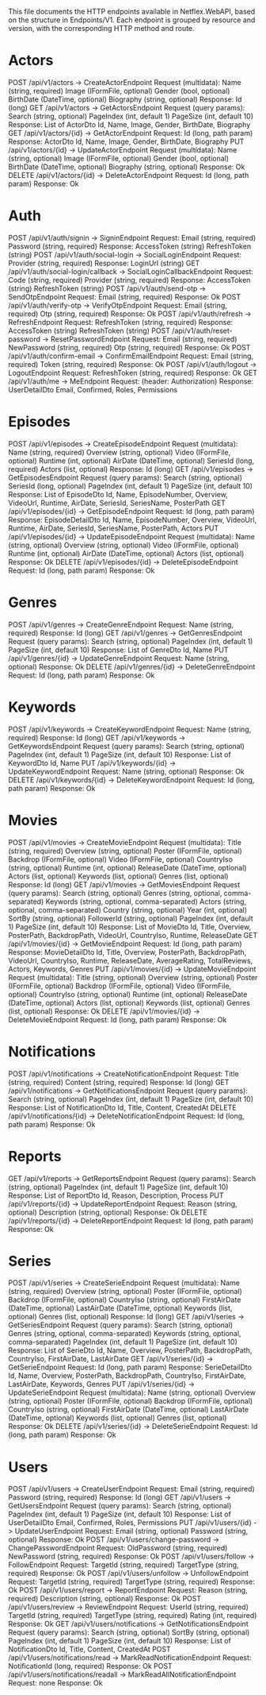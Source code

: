 This file documents the HTTP endpoints available in Netflex.WebAPI, based on the structure in Endpoints/V1.
Each endpoint is grouped by resource and version, with the corresponding HTTP method and route.

# Actors

POST /api/v1/actors -> CreateActorEndpoint
Request (multidata):
Name (string, required)
Image (IFormFile, optional)
Gender (bool, optional)
BirthDate (DateTime, optional)
Biography (string, optional)
Response:
Id (long)
GET /api/v1/actors -> GetActorsEndpoint
Request (query params):
Search (string, optional)
PageIndex (int, default 1)
PageSize (int, default 10)
Response: List of ActorDto
Id, Name, Image, Gender, BirthDate, Biography
GET /api/v1/actors/{id} -> GetActorEndpoint
Request:
Id (long, path param)
Response: ActorDto
Id, Name, Image, Gender, BirthDate, Biography
PUT /api/v1/actors/{id} -> UpdateActorEndpoint
Request (multidata):
Name (string, optional)
Image (IFormFile, optional)
Gender (bool, optional)
BirthDate (DateTime, optional)
Biography (string, optional)
Response: Ok
DELETE /api/v1/actors/{id} -> DeleteActorEndpoint
Request:
Id (long, path param)
Response: Ok

# Auth

POST /api/v1/auth/signin -> SigninEndpoint
Request:
Email (string, required)
Password (string, required)
Response:
AccessToken (string)
RefreshToken (string)
POST /api/v1/auth/social-login -> SocialLoginEndpoint
Request:
Provider (string, required)
Response:
LoginUrl (string)
GET /api/v1/auth/social-login/callback -> SocialLoginCallbackEndpoint
Request:
Code (string, required)
Provider (string, required)
Response:
AccessToken (string)
RefreshToken (string)
POST /api/v1/auth/send-otp -> SendOtpEndpoint
Request:
Email (string, required)
Response: Ok
POST /api/v1/auth/verify-otp -> VerifyOtpEndpoint
Request:
Email (string, required)
Otp (string, required)
Response: Ok
POST /api/v1/auth/refresh -> RefreshEndpoint
Request:
RefreshToken (string, required)
Response:
AccessToken (string)
RefreshToken (string)
POST /api/v1/auth/reset-password -> ResetPasswordEndpoint
Request:
Email (string, required)
NewPassword (string, required)
Otp (string, required)
Response: Ok
POST /api/v1/auth/confirm-email -> ConfirmEmailEndpoint
Request:
Email (string, required)
Token (string, required)
Response: Ok
POST /api/v1/auth/logout -> LogoutEndpoint
Request:
RefreshToken (string, required)
Response: Ok
GET /api/v1/auth/me -> MeEndpoint
Request: (header: Authorization)
Response: UserDetailDto
Email, Confirmed, Roles, Permissions

# Episodes

POST /api/v1/episodes -> CreateEpisodeEndpoint
Request (multidata):
Name (string, required)
Overview (string, optional)
Video (IFormFile, optional)
Runtime (int, optional)
AirDate (DateTime, optional)
SeriesId (long, required)
Actors (list<long>, optional)
Response:
Id (long)
GET /api/v1/episodes -> GetEpisodesEndpoint
Request (query params):
Search (string, optional)
SeriesId (long, optional)
PageIndex (int, default 1)
PageSize (int, default 10)
Response: List of EpisodeDto
Id, Name, EpisodeNumber, Overview, VideoUrl, Runtime, AirDate, SeriesId, SeriesName, PosterPath
GET /api/v1/episodes/{id} -> GetEpisodeEndpoint
Request:
Id (long, path param)
Response: EpisodeDetailDto
Id, Name, EpisodeNumber, Overview, VideoUrl, Runtime, AirDate, SeriesId, SeriesName, PosterPath, Actors
PUT /api/v1/episodes/{id} -> UpdateEpisodeEndpoint
Request (multidata):
Name (string, optional)
Overview (string, optional)
Video (IFormFile, optional)
Runtime (int, optional)
AirDate (DateTime, optional)
Actors (list<long>, optional)
Response: Ok
DELETE /api/v1/episodes/{id} -> DeleteEpisodeEndpoint
Request:
Id (long, path param)
Response: Ok

# Genres

POST /api/v1/genres -> CreateGenreEndpoint
Request:
Name (string, required)
Response:
Id (long)
GET /api/v1/genres -> GetGenresEndpoint
Request (query params):
Search (string, optional)
PageIndex (int, default 1)
PageSize (int, default 10)
Response: List of GenreDto
Id, Name
PUT /api/v1/genres/{id} -> UpdateGenreEndpoint
Request:
Name (string, optional)
Response: Ok
DELETE /api/v1/genres/{id} -> DeleteGenreEndpoint
Request:
Id (long, path param)
Response: Ok

# Keywords

POST /api/v1/keywords -> CreateKeywordEndpoint
Request:
Name (string, required)
Response:
Id (long)
GET /api/v1/keywords -> GetKeywordsEndpoint
Request (query params):
Search (string, optional)
PageIndex (int, default 1)
PageSize (int, default 10)
Response: List of KeywordDto
Id, Name
PUT /api/v1/keywords/{id} -> UpdateKeywordEndpoint
Request:
Name (string, optional)
Response: Ok
DELETE /api/v1/keywords/{id} -> DeleteKeywordEndpoint
Request:
Id (long, path param)
Response: Ok

# Movies

POST /api/v1/movies -> CreateMovieEndpoint
Request (multidata):
Title (string, required)
Overview (string, optional)
Poster (IFormFile, optional)
Backdrop (IFormFile, optional)
Video (IFormFile, optional)
CountryIso (string, optional)
Runtime (int, optional)
ReleaseDate (DateTime, optional)
Actors (list<long>, optional)
Keywords (list<long>, optional)
Genres (list<long>, optional)
Response:
Id (long)
GET /api/v1/movies -> GetMoviesEndpoint
Request (query params):
Search (string, optional)
Genres (string, optional, comma-separated)
Keywords (string, optional, comma-separated)
Actors (string, optional, comma-separated)
Country (string, optional)
Year (int, optional)
SortBy (string, optional)
FollowerId (string, optional)
PageIndex (int, default 1)
PageSize (int, default 10)
Response: List of MovieDto
Id, Title, Overview, PosterPath, BackdropPath, VideoUrl, CountryIso, Runtime, ReleaseDate
GET /api/v1/movies/{id} -> GetMovieEndpoint
Request:
Id (long, path param)
Response: MovieDetailDto
Id, Title, Overview, PosterPath, BackdropPath, VideoUrl, CountryIso, Runtime, ReleaseDate, AverageRating, TotalReviews, Actors, Keywords, Genres
PUT /api/v1/movies/{id} -> UpdateMovieEndpoint
Request (multidata):
Title (string, optional)
Overview (string, optional)
Poster (IFormFile, optional)
Backdrop (IFormFile, optional)
Video (IFormFile, optional)
CountryIso (string, optional)
Runtime (int, optional)
ReleaseDate (DateTime, optional)
Actors (list<long>, optional)
Keywords (list<long>, optional)
Genres (list<long>, optional)
Response: Ok
DELETE /api/v1/movies/{id} -> DeleteMovieEndpoint
Request:
Id (long, path param)
Response: Ok

# Notifications

POST /api/v1/notifications -> CreateNotificationEndpoint
Request:
Title (string, required)
Content (string, required)
Response:
Id (long)
GET /api/v1/notifications -> GetNotificationsEndpoint
Request (query params):
Search (string, optional)
PageIndex (int, default 1)
PageSize (int, default 10)
Response: List of NotificationDto
Id, Title, Content, CreatedAt
DELETE /api/v1/notifications/{id} -> DeleteNotificationEndpoint
Request:
Id (long, path param)
Response: Ok

# Reports

GET /api/v1/reports -> GetReportsEndpoint
Request (query params):
Search (string, optional)
PageIndex (int, default 1)
PageSize (int, default 10)
Response: List of ReportDto
Id, Reason, Description, Process
PUT /api/v1/reports/{id} -> UpdateReportEndpoint
Request:
Reason (string, optional)
Description (string, optional)
Response: Ok
DELETE /api/v1/reports/{id} -> DeleteReportEndpoint
Request:
Id (long, path param)
Response: Ok

# Series

POST /api/v1/series -> CreateSerieEndpoint
Request (multidata):
Name (string, required)
Overview (string, optional)
Poster (IFormFile, optional)
Backdrop (IFormFile, optional)
CountryIso (string, optional)
FirstAirDate (DateTime, optional)
LastAirDate (DateTime, optional)
Keywords (list<long>, optional)
Genres (list<long>, optional)
Response:
Id (long)
GET /api/v1/series -> GetSeriesEndpoint
Request (query params):
Search (string, optional)
Genres (string, optional, comma-separated)
Keywords (string, optional, comma-separated)
PageIndex (int, default 1)
PageSize (int, default 10)
Response: List of SerieDto
Id, Name, Overview, PosterPath, BackdropPath, CountryIso, FirstAirDate, LastAirDate
GET /api/v1/series/{id} -> GetSerieEndpoint
Request:
Id (long, path param)
Response: SerieDetailDto
Id, Name, Overview, PosterPath, BackdropPath, CountryIso, FirstAirDate, LastAirDate, Keywords, Genres
PUT /api/v1/series/{id} -> UpdateSerieEndpoint
Request (multidata):
Name (string, optional)
Overview (string, optional)
Poster (IFormFile, optional)
Backdrop (IFormFile, optional)
CountryIso (string, optional)
FirstAirDate (DateTime, optional)
LastAirDate (DateTime, optional)
Keywords (list<long>, optional)
Genres (list<long>, optional)
Response: Ok
DELETE /api/v1/series/{id} -> DeleteSerieEndpoint
Request:
Id (long, path param)
Response: Ok

# Users

POST /api/v1/users -> CreateUserEndpoint
Request:
Email (string, required)
Password (string, required)
Response:
Id (long)
GET /api/v1/users -> GetUsersEndpoint
Request (query params):
Search (string, optional)
PageIndex (int, default 1)
PageSize (int, default 10)
Response: List of UserDetailDto
Email, Confirmed, Roles, Permissions
PUT /api/v1/users/{id} -> UpdateUserEndpoint
Request:
Email (string, optional)
Password (string, optional)
Response: Ok
POST /api/v1/users/change-password -> ChangePasswordEndpoint
Request:
OldPassword (string, required)
NewPassword (string, required)
Response: Ok
POST /api/v1/users/follow -> FollowEndpoint
Request:
TargetId (string, required)
TargetType (string, required)
Response: Ok
POST /api/v1/users/unfollow -> UnfollowEndpoint
Request:
TargetId (string, required)
TargetType (string, required)
Response: Ok
POST /api/v1/users/report -> ReportEndpoint
Request:
Reason (string, required)
Description (string, optional)
Response: Ok
POST /api/v1/users/review -> ReviewEndpoint
Request:
UserId (string, required)
TargetId (string, required)
TargetType (string, required)
Rating (int, required)
Response: Ok
GET /api/v1/users/notifications -> GetNotificationsEndpoint
Request (query params):
Search (string, optional)
SortBy (string, optional)
PageIndex (int, default 1)
PageSize (int, default 10)
Response: List of NotificationDto
Id, Title, Content, CreatedAt
POST /api/v1/users/notifications/read -> MarkReadNotificationEndpoint
Request:
NotificationId (long, required)
Response: Ok
POST /api/v1/users/notifications/readall -> MarkReadAllNotificationEndpoint
Request: none
Response: Ok
